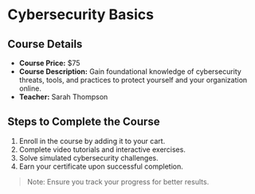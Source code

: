 # Cybersecurity Basics

## Course Details
- **Course Price:** $75
- **Course Description:** Gain foundational knowledge of cybersecurity threats, tools, and practices to protect yourself and your organization online.
- **Teacher:** Sarah Thompson

## Steps to Complete the Course
1. Enroll in the course by adding it to your cart.
2. Complete video tutorials and interactive exercises.
3. Solve simulated cybersecurity challenges.
4. Earn your certificate upon successful completion.

> Note: Ensure you track your progress for better results.
